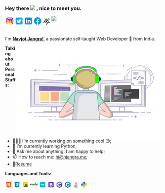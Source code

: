 ### Hey there <img src="https://media.giphy.com/media/hvRJCLFzcasrR4ia7z/giphy.gif" width="25px"> , nice to meet you.
<a href="https://www.instagram.com/injangra">
  <img align="left" alt="NJ-Insta" width="30px" src="https://raw.githubusercontent.com/imnjangra/imnjangra/main/assets/instagram.png" />
</a>
<a href="https://twitter.com/imnjangra">
  <img align="left" alt="NJ-Twitter" width="30px" src="https://raw.githubusercontent.com/imnjangra/imnjangra/main/assets/twitter.png" />
</a>
<a href="https://www.linkedin.com/in/imnjangra/">
  <img align="left" alt="NJ-LinkedIN" width="30px" src="https://raw.githubusercontent.com/imnjangra/imnjangra/main/assets/inkedin.png" />
</a>
<a href="https://www.facebook.com/imNavjotJangra/">
  <img align="left" alt="NJ-Facebook" width="30px" src="https://raw.githubusercontent.com/imnjangra/imnjangra/main/assets/facebook.png" />
</a>
<a href="https://njangra.me/">
  <img align="left" alt="NJ" width="30px" src="https://raw.githubusercontent.com/imnjangra/imnjangra/main/assets/njangra.png" />
</a>

![](https://visitor-badge.glitch.me/badge?page_id=imnjangra.imnjangra)

<br />

I'm **[Navjot Jangra!](https://njangra.me/)**, a passionate self-taught Web Developer 🚀 from India.

  <img align="right" alt="GIF" src="https://raw.githubusercontent.com/imnjangra/imnjangra/main/assets/coding.gif?raw=true" width="470" height="300" />
  
**Talking about Personal Stuffs:**

- 👨🏽‍💻 I’m currently working on something cool :wink:;
- 🌱 I’m currently learning Python; 
- 💬 Ask me about anything, I am happy to help;
- 📫 How to reach me: [hi@njangra.me](mailto:hi@njangra.me);
- 📝[Resume](https://njangra.me/NavjotJangra_Resume.pdf)

**Languages and Tools:**  

<code><img height="23" src="https://raw.githubusercontent.com/imnjangra/imnjangra/main/assets/html-5.png"></code>
<code><img height="23" src="https://raw.githubusercontent.com/imnjangra/imnjangra/main/assets/css3.png"></code>
<code><img height="23" src="https://raw.githubusercontent.com/imnjangra/imnjangra/main/assets/javascript.png"></code>
<code><img height="25" src="https://raw.githubusercontent.com/imnjangra/imnjangra/main/assets/nodejs.png"></code>
<code><img height="23" src="https://raw.githubusercontent.com/imnjangra/imnjangra/main/assets/php.png"></code>
<code><img height="23" src="https://raw.githubusercontent.com/imnjangra/imnjangra/main/assets/bootstrap.png"></code>
<code><img height="23" src="https://raw.githubusercontent.com/imnjangra/imnjangra/main/assets/c-programming.png"></code>
<code><img height="23" src="https://raw.githubusercontent.com/imnjangra/imnjangra/main/assets/c++.png"></code>
<code><img height="23" src="https://raw.githubusercontent.com/imnjangra/imnjangra/main/assets/java.png"></code>
<code><img height="23" src="https://raw.githubusercontent.com/imnjangra/imnjangra/main/assets/python.png"></code>



